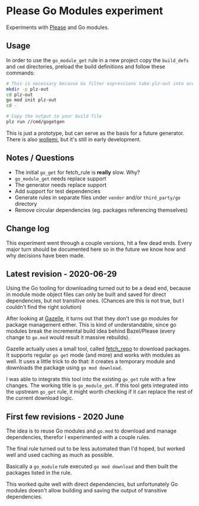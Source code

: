 # Please Go Modules experiment

Experiments with [Please](https://please.build) and Go modules.


## Usage

In order to use the `go_module_get` rule in a new project copy the `build_defs` and `cmd` directories,
preload the build definitions and follow these commands:

```bash
# This is necessary because Go filter expressions take plz-out into account and can mess with the following commands
mkdir -p plz-out
cd plz-out
go mod init plz-out
cd -

# Copy the output to your build file
plz run //cmd/gogetgen
```

This is just a prototype, but can serve as the basis for a future generator.
There is also [wollemi](https://github.com/tcncloud/wollemi), but it's still in early development.


## Notes / Questions

- The initial `go_get` for fetch_rule is **really** slow. Why?
- `go_module_get` needs replace support
- The generator needs replace support
- Add support for test dependencies
- Generate rules in separate files under `vendor` and/or `third_party/go` directory
- Remove circular dependencies (eg. packages referencing themselves)


## Change log

This experiment went through a couple versions, hit a few dead ends.
Every major turn should be documented here so in the future we know how and why decisions have been made.


## Latest revision - 2020-06-29

Using the Go tooling for downloading turned out to be a dead end,
because in module mode object files can only be built and saved for direct dependencies, but not transitive ones.
(Chances are this is not true, but I couldn't find the right solution)

After looking at [Gazelle](https://github.com/bazelbuild/bazel-gazelle), it turns out that they don't use go modules for package management either.
This is kind of understandable, since go modules break the incremental build idea behind Bazel/Please (every change to `go.mod` would result it massive rebuilds).

Gazelle actually uses a small tool, called [fetch_repo](https://github.com/bazelbuild/bazel-gazelle/tree/5c00b77/cmd/fetch_repo) to download packages.
It supports regular `go get` mode (and more) and works with modules as well. It uses a little trick to do that: it creates a temporary module and downloads the package using `go mod download`.

I was able to integrate this tool into the existing `go_get` rule with a few changes. The working title is `go_module_get`.
If this tool gets integrated into the upstream `go_get` rule, it might worth checking if it can replace the rest of the current download logic.


## First few revisions - 2020 June

The idea is to reuse Go modules and `go.mod` to download and manage dependencies,
therefor I experimented with a couple rules.

The final rule turned out to be less automated than I'd hoped,
but worked well and used caching as much as possible.

Basically a `go_module` rule executed `go mod download` and then built the packages listed in the rule.

This worked quite well with direct dependencies, but unfortunately Go modules doesn't allow building and saving the output of transitive dependencies.

